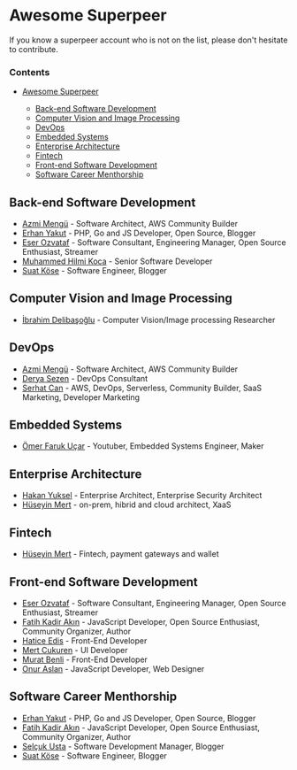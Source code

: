 # Awesome Superpeer

If you know a superpeer account who is not on the list, please don't hesitate to contribute.

### Contents

- [Awesome Superpeer](#awesome-superpeer)
       
    - [Back-end Software Development](#back-end-software-development)
    - [Computer Vision and Image Processing](#computer-vision-and-image-processing)
    - [DevOps](#devops)
    - [Embedded Systems](#embedded-systems)
    - [Enterprise Architecture](#enterprise-architecture)
    - [Fintech](#fintech)
    - [Front-end Software Development](#front-end-software-development)
    - [Software Career Menthorship](#software-career-menthorship)
    
## Back-end Software Development

* [Azmi Mengü](https://superpeer.com/azmimengu) - Software Architect, AWS Community Builder
* [Erhan Yakut](https://superpeer.com/yakuter) - PHP, Go and JS Developer, Open Source, Blogger
* [Eser Ozvataf](https://superpeer.com/eser) - Software Consultant, Engineering Manager, Open Source Enthusiast, Streamer
* [Muhammed Hilmi Koca](https://superpeer.com/muhammed) - Senior Software Developer
* [Suat Köse](https://superpeer.com/suadev) - Software Engineer, Blogger

## Computer Vision and Image Processing

* [İbrahim Delibaşoğlu](https://superpeer.com/mribrahim) - Computer Vision/Image processing Researcher

## DevOps

* [Azmi Mengü](https://superpeer.com/azmimengu) - Software Architect, AWS Community Builder
* [Derya Sezen](https://superpeer.com/dorian) - DevOps Consultant
* [Serhat Can](https://superpeer.com/serhat) - AWS, DevOps, Serverless, Community Builder, SaaS Marketing, Developer Marketing

## Embedded Systems

* [Ömer Faruk Uçar](https://superpeer.com/omerfarukucar) - Youtuber, Embedded Systems Engineer, Maker

## Enterprise Architecture

* [Hakan Yuksel](https://superpeer.com/yukselis) - Enterprise Architect, Enterprise Security Architect
* [Hüseyin Mert](https://superpeer.com/hmert) - on-prem, hibrid and cloud architect, XaaS

## Fintech 

* [Hüseyin Mert](https://superpeer.com/hmert) - Fintech, payment gateways and wallet 

## Front-end Software Development

* [Eser Ozvataf](https://superpeer.com/eser) - Software Consultant, Engineering Manager, Open Source Enthusiast, Streamer
* [Fatih Kadir Akın](https://superpeer.com/f) - JavaScript Developer, Open Source Enthusiast, Community Organizer, Author
* [Hatice Edis](https://superpeer.com/edisdev) - Front-End Developer
* [Mert Cukuren](https://superpeer.com/ui) - UI Developer
* [Murat Benli](https://superpeer.com/muratbenli) - Front-End Developer
* [Onur Aslan](https://superpeer.com/onuraslan) - JavaScript Developer, Web Designer

## Software Career Menthorship

* [Erhan Yakut](https://superpeer.com/yakuter) - PHP, Go and JS Developer, Open Source, Blogger
* [Fatih Kadir Akın](https://superpeer.com/f) - JavaScript Developer, Open Source Enthusiast, Community Organizer, Author
* [Selçuk Usta](https://superpeer.com/selcukusta) - Software Development Manager, Blogger
* [Suat Köse](https://superpeer.com/suadev) - Software Engineer, Blogger
